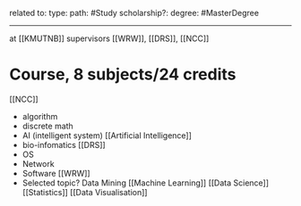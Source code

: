 related to:
type:
path: #Study 
scholarship?:
degree: #MasterDegree 

---

at [[KMUTNB]]
supervisors [[WRW]], [[DRS]], [[NCC]]

# Course, 8 subjects/24 credits

[[NCC]]
- algorithm
- discrete math
- AI (intelligent system) [[Artificial Intelligence]]
- bio-infomatics
[[DRS]]
- OS
- Network
- Software
[[WRW]]
- Selected topic? Data Mining [[Machine Learning]] [[Data Science]] [[Statistics]] [[Data Visualisation]]